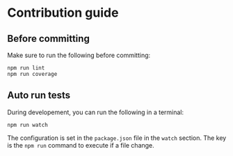 # Contribution guide

## Before committing

Make sure to run the following before committing:

    npm run lint
    npm run coverage

## Auto run tests

During developement, you can run the following in a terminal:

    npm run watch

The configuration is set in the `package.json` file in the `watch` section. The
key is the `npm run` command to execute if a file change.
